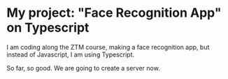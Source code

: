 # My project: "Face Recognition App" on Typescript

I am coding along the ZTM course, making a face recognition app, but instead of Javascript, I am using Typescript.

So far, so good. We are going to create a server now.
